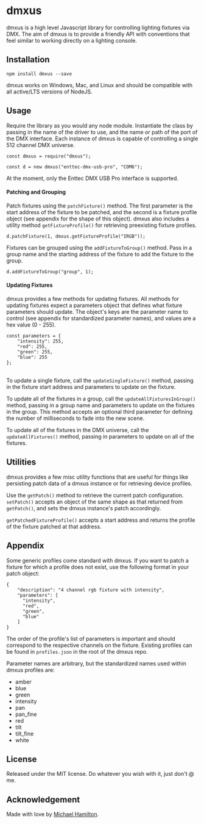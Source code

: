 # dmxus

dmxus is a high level Javascript library for controlling lighting fixtures via DMX. The aim of dmxus is to provide a friendly API with conventions that feel similar to working directly on a lighting console.



## Installation

```
npm install dmxus --save
```

dmxus works on Windows, Mac, and Linux and should be compatible with all active/LTS versions of NodeJS.



## Usage

Require the library as you would any node module. Instantiate the class by passing in the name of the driver to use, and the name or path of the port of the DMX interface.  Each instance of dmxus is capable of controlling a single 512 channel DMX universe.
```
const dmxus = require("dmxus");

const d = new dmxus("enttec-dmx-usb-pro", "COM6");
```
At the moment, only the Enttec DMX USB Pro interface is supported.


#### Patching and Grouping

Patch fixtures using the `patchFixture()` method. The first parameter is the start address of the fixture to be patched, and the second is a fixture profile object (see appendix for the shape of this object). dmxus also includes a utility method `getFixtureProfile()` for retrieving preexisting fixture profiles.
```
d.patchFixture(1, dmxus.getFixtureProfile("IRGB"));
```


Fixtures can be grouped using the `addFixtureToGroup()` method. Pass in a group name and the starting address of the fixture to add the fixture to the group.
```
d.addFixtureToGroup("group", 1);
```


#### Updating Fixtures

dmxus provides a few methods for updating fixtures.  All methods for updating fixtures expect a parameters object that defines what fixture parameters should update. The object's keys are the parameter name to control (see appendix for standardized parameter names), and values are a hex value (0 - 255).
```
const parameters = {
    "intensity": 255,
    "red": 255,
    "green": 255,
    "blue": 255
};
```
  
\
To update a single fixture, call the `updateSingleFixture()` method, passing in the fixture start address and parameters to update on the fixture.

To update all of the fixtures in a group, call the `updateAllFixturesInGroup()` method, passing in a group name and parameters to update on the fixtures in the group. This method accepts an optional third parameter for defining the number of milliseconds to fade into the new scene.

To update all of the fixtures in the DMX universe, call the `updateAllFixtures()` method, passing in parameters to update on all of the fixtures.



## Utilities

dmxus provides a few misc utility functions that are useful for things like persisting patch data of a dmxus instance or for retrieving device profiles.

Use the `getPatch()` method to retrieve the current patch configuration.
`setPatch()` accepts an object of the same shape as that returned from `getPatch()`, and sets the dmxus instance's patch accordingly.

`getPatchedFixtureProfile()` accepts a start address and returns the profile of the fixture patched at that address.



## Appendix
Some generic profiles come standard with dmxus. If you want to patch a fixture for which a profile does not exist, use the following format in your patch object:
```
{
    "description": "4 channel rgb fixture with intensity",
    "parameters": [
      "intensity",
      "red",
      "green",
      "blue"
    ]
}
```
The order of the profile's list of parameters is important and should correspond to the respective channels on the fixture. Existing profiles can be found in `profiles.json` in the root of the dmxus repo.

Parameter names are arbitrary, but the standardized names used within dmxus profiles are:
* amber
* blue
* green
* intensity
* pan
* pan_fine
* red
* tilt
* tilt_fine
* white



## License
Released under the MIT license. Do whatever you wish with it, just don't @ me.



## Acknowledgement
Made with love by [Michael Hamilton](http://hamblest.one).
